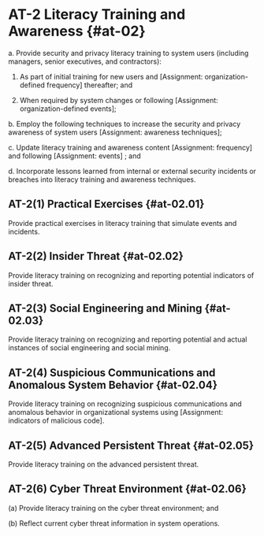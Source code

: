 # AT-2 Literacy Training and Awareness {#at-02}

a. Provide security and privacy literacy training to system users (including managers, senior executives, and contractors):

1. As part of initial training for new users and [Assignment: organization-defined frequency] thereafter; and

2. When required by system changes or following [Assignment: organization-defined events];

b. Employ the following techniques to increase the security and privacy awareness of system users [Assignment: awareness techniques];

c. Update literacy training and awareness content [Assignment: frequency] and following [Assignment: events] ; and

d. Incorporate lessons learned from internal or external security incidents or breaches into literacy training and awareness techniques.

## AT-2(1) Practical Exercises {#at-02.01}

Provide practical exercises in literacy training that simulate events and incidents.

## AT-2(2) Insider Threat {#at-02.02}

Provide literacy training on recognizing and reporting potential indicators of insider threat.

## AT-2(3) Social Engineering and Mining {#at-02.03}

Provide literacy training on recognizing and reporting potential and actual instances of social engineering and social mining.

## AT-2(4) Suspicious Communications and Anomalous System Behavior {#at-02.04}

Provide literacy training on recognizing suspicious communications and anomalous behavior in organizational systems using [Assignment: indicators of malicious code].

## AT-2(5) Advanced Persistent Threat {#at-02.05}

Provide literacy training on the advanced persistent threat.

## AT-2(6) Cyber Threat Environment {#at-02.06}

(a) Provide literacy training on the cyber threat environment; and

(b) Reflect current cyber threat information in system operations.

